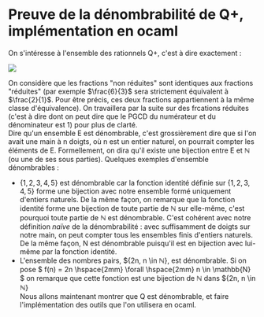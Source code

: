 # Preuve de la dénombrabilité de Q+, implémentation en ocaml

On s'intéresse à l'ensemble des rationnels Q+, c'est à dire exactement :  

<img src="https://render.githubusercontent.com/render/math?math={\mathbb{Q}^{+} = \{\frac{p}{q}, p \in \mathbb{N} \wedge q \in \mathbb{N}^{*} \}}"> 


On considère que les fractions "non réduites" sont identiques aux fractions "réduites" (par exemple $\frac{6}{3}$ sera strictement équivalent à $\frac{2}{1}$. Pour être précis, ces deux fractions appartiennent à la même classe d'équivalence). On travaillera par la suite sur des frcations réduites (c'est à dire dont on peut dire que le PGCD du numérateur et du dénominateur est 1) pour plus de clarté.  
Dire qu'un ensemble E est dénombrable, c'est grossièrement dire que si l'on avait une main à n doigts, où n est un entier naturel, on pourrait compter les éléments de E. Formellement, on dira qu'il existe une bijection entre E et $\mathbb{N}$ (ou une de ses sous parties). Quelques exemples d'ensemble dénombrables :  

+ $\{1,2,3,4,5\}$ est dénombrable car la fonction identité définie sur $\{1,2,3,4,5\}$ forme une bijection avec notre ensemble formé uniquement d'entiers naturels. De la même façon, on remarque que la fonction identité forme une bijection de toute partie de $\mathbb{N}$ sur elle-même, c'est pourquoi toute partie de $\mathbb{N}$ est dénombrable. C'est cohérent avec notre définition *naïve* de la dénombrabilité : avec suffisamment de doigts sur notre main, on peut compter tous les ensembles finis d'entiers naturels. De la même façon, N est dénombrable puisqu'il est en bijection avec lui-même par la fonction identité.
+ L'ensemble des nombres pairs, $\{2n, n \in $\mathbb{N}\}$, est dénombrable. Si on pose $ f(n) = 2n \hspace{2mm} \forall \hspace{2mm} n \in \mathbb{N} $ on remarque que cette fonction est une bijection de $\mathbb{N}$ dans $\{2n, n \in $\mathbb{N}\}$  
Nous allons maintenant montrer que Q est dénombrable, et faire l'implémentation des outils que l'on utilisera en ocaml. 

